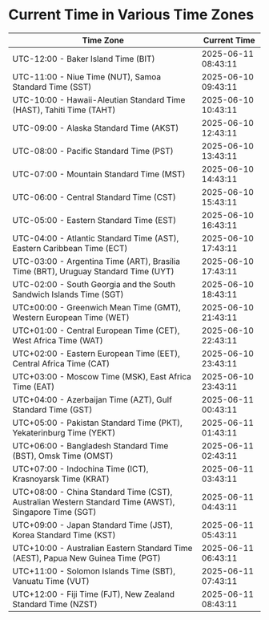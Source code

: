# Current Time in Various Time Zones

| Time Zone | Current Time |
|-----------|--------------|
| UTC-12:00 - Baker Island Time (BIT) | 2025-06-11 08:43:11 |
| UTC-11:00 - Niue Time (NUT), Samoa Standard Time (SST) | 2025-06-10 09:43:11 |
| UTC-10:00 - Hawaii-Aleutian Standard Time (HAST), Tahiti Time (TAHT) | 2025-06-10 10:43:11 |
| UTC-09:00 - Alaska Standard Time (AKST) | 2025-06-10 12:43:11 |
| UTC-08:00 - Pacific Standard Time (PST) | 2025-06-10 13:43:11 |
| UTC-07:00 - Mountain Standard Time (MST) | 2025-06-10 14:43:11 |
| UTC-06:00 - Central Standard Time (CST) | 2025-06-10 15:43:11 |
| UTC-05:00 - Eastern Standard Time (EST) | 2025-06-10 16:43:11 |
| UTC-04:00 - Atlantic Standard Time (AST), Eastern Caribbean Time (ECT) | 2025-06-10 17:43:11 |
| UTC-03:00 - Argentina Time (ART), Brasília Time (BRT), Uruguay Standard Time (UYT) | 2025-06-10 17:43:11 |
| UTC-02:00 - South Georgia and the South Sandwich Islands Time (SGT) | 2025-06-10 18:43:11 |
| UTC±00:00 - Greenwich Mean Time (GMT), Western European Time (WET) | 2025-06-10 21:43:11 |
| UTC+01:00 - Central European Time (CET), West Africa Time (WAT) | 2025-06-10 22:43:11 |
| UTC+02:00 - Eastern European Time (EET), Central Africa Time (CAT) | 2025-06-10 23:43:11 |
| UTC+03:00 - Moscow Time (MSK), East Africa Time (EAT) | 2025-06-10 23:43:11 |
| UTC+04:00 - Azerbaijan Time (AZT), Gulf Standard Time (GST) | 2025-06-11 00:43:11 |
| UTC+05:00 - Pakistan Standard Time (PKT), Yekaterinburg Time (YEKT) | 2025-06-11 01:43:11 |
| UTC+06:00 - Bangladesh Standard Time (BST), Omsk Time (OMST) | 2025-06-11 02:43:11 |
| UTC+07:00 - Indochina Time (ICT), Krasnoyarsk Time (KRAT) | 2025-06-11 03:43:11 |
| UTC+08:00 - China Standard Time (CST), Australian Western Standard Time (AWST), Singapore Time (SGT) | 2025-06-11 04:43:11 |
| UTC+09:00 - Japan Standard Time (JST), Korea Standard Time (KST) | 2025-06-11 05:43:11 |
| UTC+10:00 - Australian Eastern Standard Time (AEST), Papua New Guinea Time (PGT) | 2025-06-11 06:43:11 |
| UTC+11:00 - Solomon Islands Time (SBT), Vanuatu Time (VUT) | 2025-06-11 07:43:11 |
| UTC+12:00 - Fiji Time (FJT), New Zealand Standard Time (NZST) | 2025-06-11 08:43:11 |
